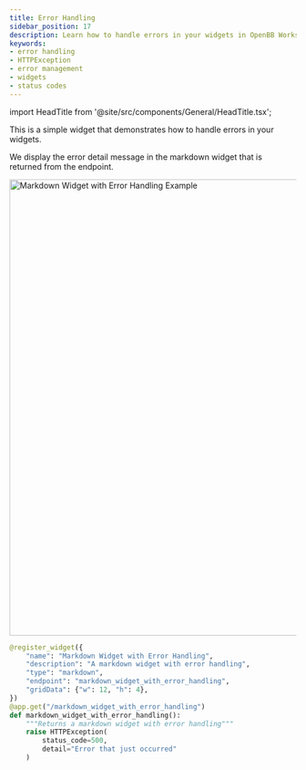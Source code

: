 ```yaml
---
title: Error Handling
sidebar_position: 17
description: Learn how to handle errors in your widgets in OpenBB Workspace.
keywords:
- error handling
- HTTPException
- error management
- widgets
- status codes
---
```


import HeadTitle from '@site/src/components/General/HeadTitle.tsx';

<HeadTitle title="Error Handling | OpenBB Workspace Docs" />

This is a simple widget that demonstrates how to handle errors in your widgets.

We display the error detail message in the markdown widget that is returned from the endpoint.

<img className="pro-border-gradient" width="800" alt="Markdown Widget with Error Handling Example" src="https://openbb-cms.directus.app/assets/c8671675-d4d0-4b3d-ada1-d4eae95ca859.png" />

```python
@register_widget({
    "name": "Markdown Widget with Error Handling",
    "description": "A markdown widget with error handling",
    "type": "markdown",
    "endpoint": "markdown_widget_with_error_handling",
    "gridData": {"w": 12, "h": 4},
})
@app.get("/markdown_widget_with_error_handling")
def markdown_widget_with_error_handling():
    """Returns a markdown widget with error handling"""
    raise HTTPException(
        status_code=500,
        detail="Error that just occurred"
    )
``` 